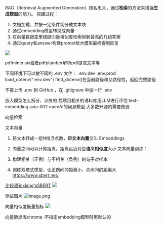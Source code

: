 
RAG（Retrieval Augmented Generation）顾名思义，通过**检索**的方法来增强**生成模型**的能力。
搭建过程：
1. 文档加载，并按一定条件切分成文本块
2. 通过embedding模型转换成向量
3. 在向量数据库里根据向量相似度检索得到最高的几组答案
4. 通过query和answer构建prompt给大模型最终得到回复

![](https://cdn.jsdelivr.net/gh/Zsyyxrs/picgo-images/img/rag.png)

pdfminer.six或者pdfplumber解析pdf提取文字等

不同环境下可以放不同的 .env 文件：
.env.dev
.env.prod
load_dotenv(".env.dev")
find_dotenv()在当前路径和父路径找，返回完整路径

不要上传 .env 到 GitHub ，在 .gitignore 中加一行 .env

嵌入模型怎么拆分、训练的
找项目相关的语料库用LLM进行评估
text-embedding-ada-002 openAI的闭源模型
大多数开源的需要微调

向量检索

文本向量
1. 将文本转成一组*N*维浮点数，即**文本向量**又叫 Embeddings
2. 向量之间可以计算距离，距离远近对应**语义相似度**大小
文本向量训练：

3. 构建相关（正例）与不相关（负例）的句子对样本
4. 训练双塔式模型，让正例间的距离小，负例间的距离大
https://www.sbert.net/


[比较语句xiang'sSBERT](https://www.sbert.net/)
![](https://cdn.jsdelivr.net/gh/Zsyyxrs/picgo-images/img/sbert.png)


测试图片
![image.png](https://cdn.jsdelivr.net/gh/Zsyyxrs/picgo-images/img/20251027225616935.png)

向量相似度衡量指标
![](https://cdn.jsdelivr.net/gh/Zsyyxrs/picgo-images/img/sim.png)


向量数据库chroma :不指定embedding模型时用默认的 